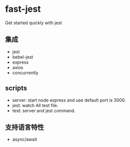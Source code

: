 # fast-jest

Get started quickly with jest

## 集成

- jest
- bebel-jest
- express
- axios
- concurrently

## scripts

- server: start node express and use default port is 3000.
- jest: watch All test file.
- test: server and jest command.

## 支持语言特性

- async/await

